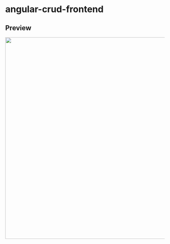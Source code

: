 # angular-crud-frontend

## Preview
<img src="https://cdn.discordapp.com/attachments/658089041836769300/879437089471598702/preview-snapshot.png" width="640">
